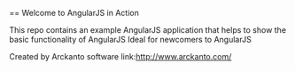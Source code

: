 == Welcome to AngularJS in Action

This repo contains an example AngularJS application that helps to show the basic functionality of AngularJS
Ideal for newcomers to AngularJS

Created by Arckanto software
link:http://www.arckanto.com/